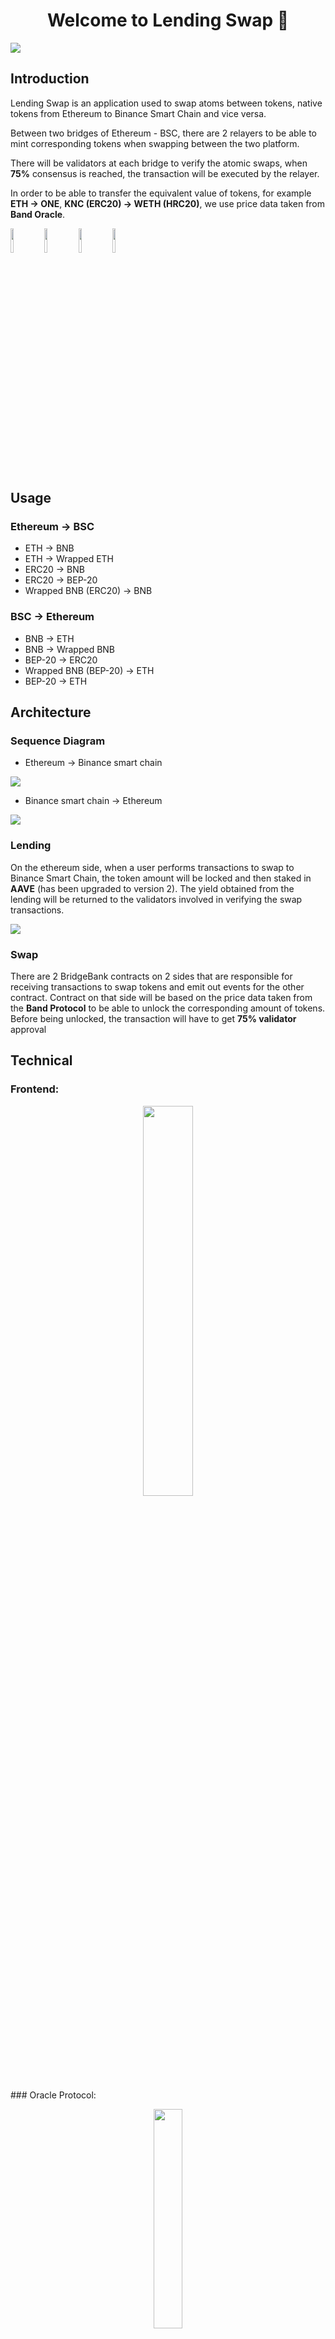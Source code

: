 <h1 align="center">Welcome to Lending Swap 👋</h1>

<p>
  <img src="https://img.shields.io/badge/version-1.0-blue.svg?cacheSeconds=2592000" />
  
</p>

## Introduction

Lending Swap is an application used to swap atoms between tokens, native tokens from Ethereum to Binance Smart Chain and vice versa.

Between two bridges of Ethereum - BSC, there are 2 relayers to be able to mint corresponding tokens when swapping between the two platform.

There will be validators at each bridge to verify the atomic swaps, when **75%** consensus is reached, the transaction will be executed by the relayer.

In order to be able to transfer the equivalent value of tokens, for example **ETH -> ONE**, **KNC (ERC20) -> WETH (HRC20)**, we use price data taken from **Band Oracle**.

<div float: left;
  width: 33.33%;
  padding: 5px;>
<image src='./readme-images/Ethereum-icon.png'  width='10%'/>
<image src='./readme-images/aave.png'  width='10%'/>
<image src='./readme-images/band-logo.png'  width='10%'/>
<image src='./readme-images/binance.png'  width='10%'/>
</div>

## Usage

### **Ethereum -> BSC**

- ETH -> BNB
- ETH -> Wrapped ETH
- ERC20 -> BNB
- ERC20 -> BEP-20
- Wrapped BNB (ERC20) -> BNB

### **BSC -> Ethereum**

- BNB -> ETH
- BNB -> Wrapped BNB
- BEP-20 -> ERC20
- Wrapped BNB (BEP-20) -> ETH
- BEP-20 -> ETH

###

## Architecture

### Sequence Diagram

- Ethereum -> Binance smart chain

<image src='./readme-images/ethtobsc.png' />

- Binance smart chain -> Ethereum

<image src='./readme-images/bsctoeth.png' />

### Lending

On the ethereum side, when a user performs transactions to swap to Binance Smart Chain, the token amount will be locked and then staked in **AAVE** (has been upgraded to version 2). The yield obtained from the lending will be returned to the validators involved in verifying the swap transactions.

<image src='./readme-images/lending.jpg'>

### Swap

There are 2 BridgeBank contracts on 2 sides that are responsible for receiving transactions to swap tokens and emit out events for the other contract. Contract on that side will be based on the price data taken from the **Band Protocol** to be able to unlock the corresponding amount of tokens. Before being unlocked, the transaction will have to get **75% validator** approval

## Technical

### Frontend:

<p align="center">
<image src='./readme-images/react.png' width='40%'/>
<p>
### Oracle Protocol:
<p align="center">
<image src='./readme-images/band.png' width='30%' padding='20%'/>
</p>
### Lengding platform:
<p align="center">
<image src='./readme-images/aave_logo.jpg' width='30%'>
</p>
### Smart contract:

- Main contract in Binance Smart Chain:

  - BridgeBank.sol
  - BridgeRegistry.sol
  - EthereumBridge.sol
  - Valset.sol

- Main contract in Ethereum:

  - BridgeBank.sol
  - BridgeRegistry.sol
  - BscBridge.sol
  - Valset.sol

## In the next version :herb:

- Set up a consensus mechanism for validators to verify transactions when unlocking tokens. Validators will receive a reward from the interest received from lending pools when validating transactions

- Optimize to choose the most profitable lending platform to optimize rewards for validators
